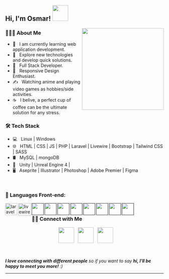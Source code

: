 <h2> Hi, I'm Osmar! <img src="https://media.giphy.com/media/mGcNjsfWAjY5AEZNw6/giphy.gif" width="50"></h2>
<img align='right' src="https://i.pinimg.com/564x/87/4b/49/874b4950fbd37540ba8e2e9ddcb2f2ee.jpg" width="260">

<h3> 👨🏻‍💻 About Me </h3>

- 🔭 &nbsp; I am currently learning web application development.
- 🤔 &nbsp; Explore new technologies and develop quick solutions.
- 💼 &nbsp; Full Stack Developer.
- 🌱 &nbsp; Responsive Design Enthusiast.
- ✍️ &nbsp; Watching anime and playing video games as hobbies/side activities.
- ☕ &nbsp; I belive, a perfect cup of coffee can be the ultimate solution for any stress. 

<h3>🛠 Tech Stack</h3>

- 💻 &nbsp; Linux | Windows  
- 🌐 &nbsp; HTML | CSS | JS | PHP | Laravel | Livewire | Bootstrap | Tailwind CSS | SASS  
- 🛢  &nbsp; MySQL | mongoDB 
- 🔧 &nbsp; Unity | Unreal Engine 4 |
- 🖥 &nbsp; Aseprite | Illustrator | Photoshop | Adobe Premier | Figma

<br>

### 🔨 Languages Front-end:

<a href="https://laravel.com/" target="_blank"> <img align="left" alt="laravel" height ="38px" src="https://laravel.com/img/logomark.min.svg"></a>
<a href="https://laravel-livewire.com/" target="_blank"> <img align="left" alt="livewire" height ="40px" src="https://laravel-livewire.com/img/underwater_jelly.svg"></a>
<a href="" target="_blank"> <img align="left" alt="" height ="38px" src="https://upload.wikimedia.org/wikipedia/commons/d/d5/Tailwind_CSS_Logo.svg"></a>
<a href="" target="_blank"> <img align="left" alt="" height ="38px" src=""></a>
<a href="" target="_blank"> <img align="left" alt="" height ="38px" src=""></a>
<a href="" target="_blank"> <img align="left" alt="" height ="38px" src=""></a>
<a href="" target="_blank"> <img align="left" alt="" height ="38px" src=""></a>
<a href="" target="_blank"> <img align="left" alt="" height ="38px" src=""></a>
<a href="" target="_blank"> <img align="left" alt="" height ="38px" src=""></a>
<a href="" target="_blank"> <img align="left" alt="" height ="38px" src=""></a>





<br>

<h3> 🤝🏻 Connect with Me </h3>

<p align="center"> 
&nbsp; <a href="https://www.instagram.com/dime_holas/" target="_blank" rel="noopener noreferrer"><img src="https://img.icons8.com/plasticine/100/000000/instagram-new.png" width="50" /></a>  
&nbsp; <a href="https://www.linkedin.com/in/osmardevlopez/" target="_blank" rel="noopener noreferrer"><img src="https://img.icons8.com/plasticine/100/000000/linkedin.png" width="50" /></a>
&nbsp; <a href="mailto:osmichan07@gmail.com" target="_blank" rel="noopener noreferrer"><img src="https://img.icons8.com/plasticine/100/000000/gmail.png"  width="50" /></a>
</p>

<br>

 <em><b>I love connecting with different people</b> so if you want to say <b>hi, I'll be happy to meet you more!</b> :)</em>

---

<br>



